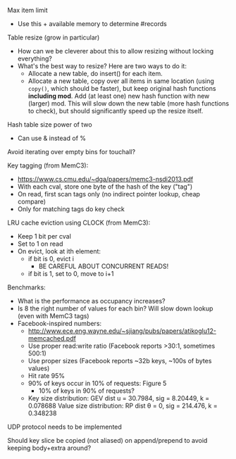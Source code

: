 Max item limit
  - Use this + available memory to determine #records

Table resize (grow in particular)
  - How can we be cleverer about this to allow resizing without locking
    everything?
  - What's the best way to resize? Here are two ways to do it:
    - Allocate a new table, do insert() for each item.
    - Allocate a new table, copy over all items in same location (using
      `copy()`, which should be faster), but keep original hash
      functions **including mod**. Add (at least one) new hash function
      with new (larger) mod. This will slow down the new table (more
      hash functions to check), but should significantly speed up the
      resize itself.

Hash table size power of two
  - Can use & instead of %

Avoid iterating over empty bins for touchall?

Key tagging (from MemC3):
  - https://www.cs.cmu.edu/~dga/papers/memc3-nsdi2013.pdf
  - With each cval, store one byte of the hash of the key ("tag")
  - On read, first scan tags only (no indirect pointer lookup, cheap compare)
  - Only for matching tags do key check

LRU cache eviction using CLOCK (from MemC3):
  - Keep 1 bit per cval
  - Set to 1 on read
  - On evict, look at ith element:
     - if bit is 0, evict i
       - BE CAREFUL ABOUT CONCURRENT READS!
     - if bit is 1, set to 0, move to i+1

Benchmarks:
  - What is the performance as occupancy increases?
  - Is 8 the right number of values for each bin? Will slow down lookup
    (even with MemC3 tags)
  - Facebook-inspired numbers:
    - http://www.ece.eng.wayne.edu/~sjiang/pubs/papers/atikoglu12-memcached.pdf
    - Use proper read:write ratio (Facebook reports >30:1, sometimes 500:1)
    - Use proper sizes (Facebook reports ~32b keys, ~100s of bytes values)
    - Hit rate 95%
    - 90% of keys occur in 10% of requests: Figure 5
      - 10% of keys in 90% of requests?
    - Key size distribution: GEV dist u = 30.7984, sig = 8.20449, k = 0.078688
      Value size distribution: RP dist θ = 0, sig = 214.476, k = 0.348238

UDP protocol needs to be implemented

Should key slice be copied (not aliased) on append/prepend to avoid keeping
body+extra around?
